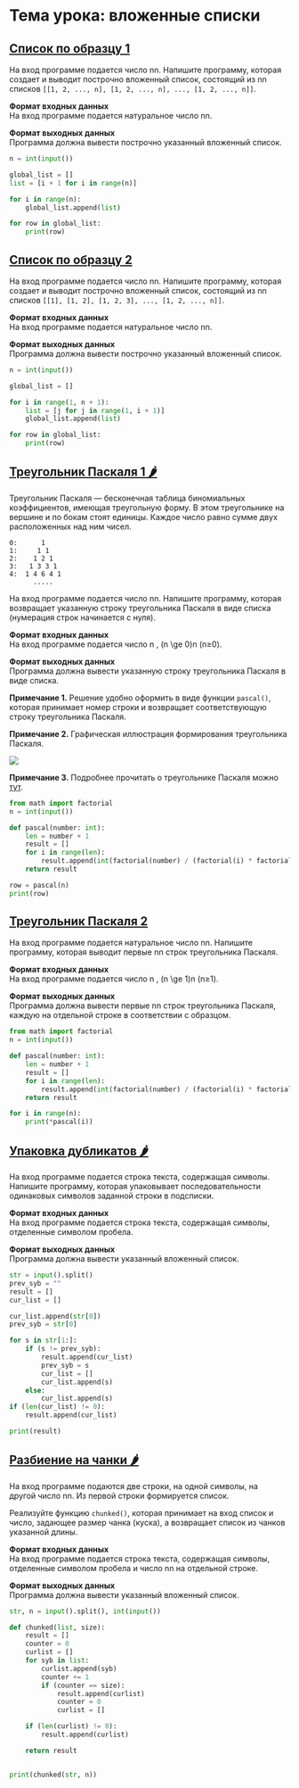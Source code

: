 # Тема урока: вложенные списки
## [Список по образцу 1](https://stepik.org/lesson/416753/step/8?unit=406261)

На вход программе подается число nn. Напишите программу, которая создает и выводит построчно вложенный список, состоящий из nn списков `[[1, 2, ..., n], [1, 2, ..., n], ..., [1, 2, ..., n]]`.

**Формат входных данных**  
На вход программе подается натуральное число nn.

**Формат выходных данных**  
Программа должна вывести построчно указанный вложенный список.

```python
n = int(input())

global_list = []
list = [i + 1 for i in range(n)]

for i in range(n):
    global_list.append(list)

for row in global_list:
    print(row)
```

## [Список по образцу 2](https://stepik.org/lesson/416753/step/9?unit=406261)

На вход программе подается число nn. Напишите программу, которая создает и выводит построчно вложенный список, состоящий из nn списков `[[1], [1, 2], [1, 2, 3], ..., [1, 2, ..., n]]`.

**Формат входных данных**  
На вход программе подается натуральное число nn.

**Формат выходных данных**  
Программа должна вывести построчно указанный вложенный список.

```python
n = int(input())

global_list = []

for i in range(1, n + 1):
    list = [j for j in range(1, i + 1)]
    global_list.append(list)

for row in global_list:
    print(row)
```

## [Треугольник Паскаля 1 🌶️](https://stepik.org/lesson/416753/step/10?unit=406261)

Треугольник Паскаля — бесконечная таблица биномиальных коэффициентов, имеющая треугольную форму. В этом треугольнике на вершине и по бокам стоят единицы. Каждое число равно сумме двух расположенных над ним чисел.

```no-highlight
0:      1
1:     1 1
2:    1 2 1
3:   1 3 3 1
4:  1 4 6 4 1
      .....
```

На вход программе подается число nn. Напишите программу, которая возвращает указанную строку треугольника Паскаля в виде списка (нумерация строк начинается с нуля).

**Формат входных данных**  
На вход программе подается число n \, (n \ge 0)n (n≥0).

**Формат выходных данных**  
Программа должна вывести указанную строку треугольника Паскаля в виде списка.

**Примечание 1.** Решение удобно оформить в виде функции `pascal()`, которая принимает номер строки и возвращает соответствующую строку треугольника Паскаля.

**Примечание 2.** Графическая иллюстрация формирования треугольника Паскаля.

![](https://ucarecdn.com/7fe4a84f-4a46-496e-8c59-bf9fb487e86d/)

**Примечание 3.** Подробнее прочитать о треугольнике Паскаля можно [тут](https://ru.wikipedia.org/wiki/%D0%A2%D1%80%D0%B5%D1%83%D0%B3%D0%BE%D0%BB%D1%8C%D0%BD%D0%B8%D0%BA_%D0%9F%D0%B0%D1%81%D0%BA%D0%B0%D0%BB%D1%8F).

```python
from math import factorial
n = int(input())

def pascal(number: int):
    len = number + 1
    result = []
    for i in range(len):
        result.append(int(factorial(number) / (factorial(i) * factorial(number - i))))
    return result

row = pascal(n)
print(row)
```

## [Треугольник Паскаля 2](https://stepik.org/lesson/416753/step/11?unit=406261)

На вход программе подается натуральное число nn. Напишите программу, которая выводит первые nn строк треугольника Паскаля.

**Формат входных данных**  
На вход программе подается число n \, (n \ge 1)n (n≥1).

**Формат выходных данных**  
Программа должна вывести первые nn строк треугольника Паскаля, каждую на отдельной строке в соответствии с образцом.

```python
from math import factorial
n = int(input())

def pascal(number: int):
    len = number + 1
    result = []
    for i in range(len):
        result.append(int(factorial(number) / (factorial(i) * factorial(number - i))))
    return result

for i in range(n):
    print(*pascal(i))
```

## [Упаковка дубликатов 🌶️](https://stepik.org/lesson/416753/step/12?unit=406261)

На вход программе подается строка текста, содержащая символы. Напишите программу, которая упаковывает последовательности одинаковых символов заданной строки в подсписки.

**Формат входных данных**  
На вход программе подается строка текста, содержащая символы, отделенные символом пробела.

**Формат выходных данных**  
Программа должна вывести указанный вложенный список.

```python
str = input().split()
prev_syb = ""
result = []
cur_list = []

cur_list.append(str[0])
prev_syb = str[0]

for s in str[1:]:
    if (s != prev_syb):
        result.append(cur_list)
        prev_syb = s
        cur_list = []
        cur_list.append(s)
    else:
        cur_list.append(s)
if (len(cur_list) != 0):
    result.append(cur_list)

print(result)
```

## [Разбиение на чанки 🌶️](https://stepik.org/lesson/416753/step/13?unit=406261)

На вход программе подаются две строки, на одной символы, на другой число nn. Из первой строки формируется список.

Реализуйте функцию `chunked()`, которая принимает на вход список и число, задающее размер чанка (куска), а возвращает список из чанков указанной длины.

**Формат входных данных**  
На вход программе подается строка текста, содержащая символы, отделенные символом пробела и число nn на отдельной строке.

**Формат выходных данных**  
Программа должна вывести указанный вложенный список.

```python
str, n = input().split(), int(input())

def chunked(list, size):
    result = []
    counter = 0
    curlist = []
    for syb in list:
        curlist.append(syb)
        counter += 1
        if (counter == size):
            result.append(curlist)
            counter = 0
            curlist = []

    if (len(curlist) != 0):
        result.append(curlist)

    return result


print(chunked(str, n))
```
